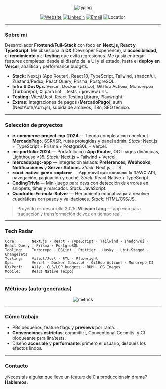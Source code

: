 <!-- Banner minimal: usa metrics.svg y badges auto -->

<p align="center">
  <img src="https://readme-typing-svg.demolab.com?font=Inter&weight=600&pause=900&center=true&vCenter=true&width=700&lines=Julian+Soto+%E2%80%94+Full+Stack+%28Next.js%2FReact%29;Frontend+Engineer+%7C+Product+Mindset;Clean+Code+%7C+DX+%7C+Shipping+things+that+matter" alt="typing"/>
</p>

<p align="center">
  <a href="https://www.juliansotodev.xyz" target="_blank"><img alt="Website" src="https://img.shields.io/badge/portfolio-live-000?logo=vercel"/></a>
  <a href="https://www.linkedin.com/in/full-stack-julian-soto" target="_blank"><img alt="LinkedIn" src="https://img.shields.io/badge/LinkedIn-0077B5?logo=linkedin&logoColor=white"/></a>
  <a href="mailto:tu-email@ejemplo.com"><img alt="Email" src="https://img.shields.io/badge/contacto-email-444"/></a>
  <img alt="Location" src="https://img.shields.io/badge/Quilmes%2C%20AR-🇦🇷-222"/>
</p>

---

### Sobre mí

Desarrollador **Frontend/Full-Stack** con foco en **Next.js, React y TypeScript**. Me obsesiona la **DX** (Developer Experience), la **accesibilidad**, el **rendimiento** y el **testing** que evita regresiones. Me gusta entregar features completas: desde el diseño de la UI y el estado, hasta el **deploy en Vercel**, analítica y performance budgets.

- **Stack:** Next.js (App Router), React 18, TypeScript, Tailwind, shadcn/ui, Zustand/Redux, React Query, Prisma, PostgreSQL.
- **Infra & DevOps:** Vercel, Docker (básico), GitHub Actions, Monorepos (Turborepo), CI para lint + tests + preview urls.
- **Testing:** Vitest/Jest, React Testing Library, Playwright.
- **Extras:** Integraciones de pagos (**MercadoPago**), auth (NextAuth/Auth.js), subida de archivos, i18n, SEO técnico.

---

### Selección de proyectos

- **e-commerce-project-mp-2024** — Tienda completa con checkout **MercadoPago**, SSR/ISR, rutas protegidas y panel admin. _Stack:_ Next.js + TypeScript + Prisma + PostgreSQL + Vercel.
- **mi-portfolio-2024** — Portafolio con **App Router**, OG Images dinámicas, Lighthouse ≥95. _Stack:_ Next.js + Tailwind + Vercel.
- **mercadopago-app** — Integración aislada: **Preferences**, **Webhooks**, **Notificaciones** y **Server Actions**. _Stack:_ Next.js + TS.
- **react-native-game-explorer** — App móvil que consume la RAWG API, navegación, paginación y caché. _Stack:_ React Native + TypeScript.
- **CodingTrivia** — Mini-juego para devs con detección de errores en snippets, timer y marcador. _Stack:_ JavaScript.
- **Quadratic-Formula-Solver** — Herramienta educativa para resolver cuadráticas con pasos y validaciones. _Stack:_ HTML/CSS/JS.

> Proyecto en desarrollo 2025: **WhisperLang** — app web para traducción y transformación de voz en tiempo real.

---

### Tech Radar

```
Core:       Next.js · React · TypeScript · Tailwind · shadcn/ui · React Query · Prisma · PostgreSQL
Tooling:    Turborepo · ESLint · Prettier · Husky · Lint-Staged · Changesets
Testing:    Vitest/Jest · RTL · Playwright
Ops:        Vercel · Docker (básico) · GitHub Actions · Monorepo CI
UX/Perf:    A11y · CLS/LCP budgets · RUM · OG Images
Mobile:     React Native (expo)
```

---

### Métricas (auto-generadas)

<p align="center">
  <img src="./metrics.svg" alt="metrics"/>
</p>

---

### Cómo trabajo

- PRs pequeños, feature flags y **previews** por rama.
- **Convenciones estrictas**: commitlint, Conventional Commits, y CI bloqueante para lint/tests.
- Diseño **accesible** y **performante**: primero el usuario, después los efectos lindos.

---

### Contacto

¿Necesitás alguien que lleve un feature de 0 a producción sin drama? **Hablemos.**

